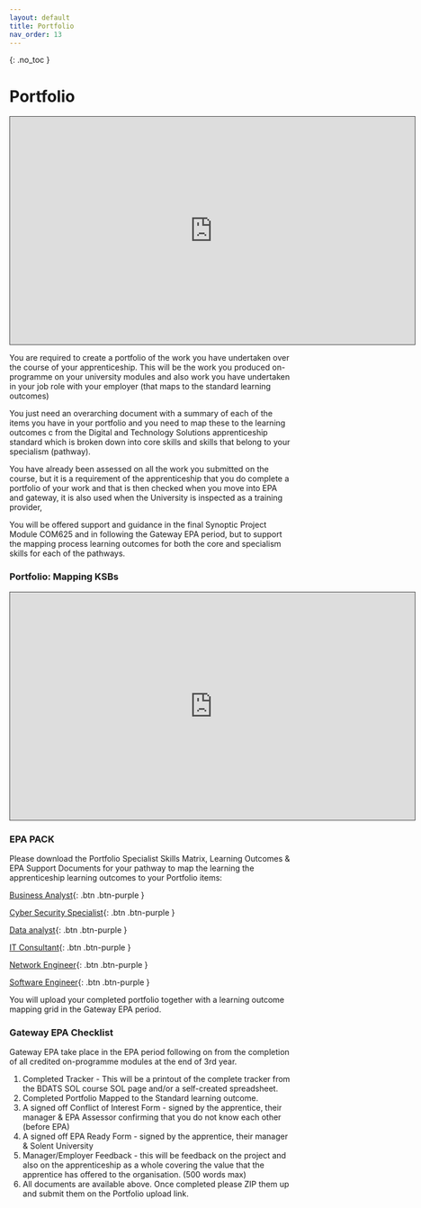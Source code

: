 ```yaml
---
layout: default
title: Portfolio
nav_order: 13
---
```


{: .no_toc }

# Portfolio

<iframe src="https://solent.cloud.panopto.eu/Panopto/Pages/Embed.aspx?id=286b4a1e-12e0-4e84-84c4-ae3e00f52d9f&amp;autoplay=false&amp;offerviewer=true&amp;showtitle=true&amp;showbrand=false&amp;captions=true&amp;interactivity=all" height="405" width="720" style="border: 1px solid #464646;" allowfullscreen="" allow="autoplay"></iframe>


You are required to create a portfolio of the work you have undertaken over the course of your apprenticeship. This will be the work you produced on-programme on your university modules and also work you have undertaken in your job role with your employer (that maps to the standard learning outcomes)

You just need an overarching document with a summary of each of the items you have in your portfolio and you need to map these to the learning outcomes c from the Digital and Technology Solutions apprenticeship standard which is broken down into core skills and skills that belong to your specialism (pathway).

You have already been assessed on all the work you submitted on the course, but it is a requirement of the apprenticeship that you do complete a portfolio of your work and that is then checked when you move into EPA and gateway, it is also used when the University is inspected as a training provider,

You will be offered support and guidance in the final Synoptic Project Module COM625 and in following the Gateway EPA period, but to support the mapping process learning outcomes for both the core and specialism skills for each of the pathways.

### Portfolio: Mapping KSBs

<iframe src="https://solent.cloud.panopto.eu/Panopto/Pages/Embed.aspx?id=5aec8018-58b8-49c7-868c-aeb700ccb796&autoplay=false&offerviewer=true&showtitle=true&showbrand=true&captions=true&interactivity=all" height="405" width="720" style="border: 1px solid #464646;" allowfullscreen allow="autoplay"></iframe>

### EPA PACK
Please download the Portfolio Specialist Skills Matrix, Learning Outcomes  & EPA Support Documents for your pathway to map the learning the apprenticeship learning outcomes to your Portfolio items:

[Business Analyst](https://github.com/martinsolent/solent_store/raw/main/docs/BDATS_EPA_PACKS/Business_Analyst.zip){: .btn .btn-purple } 

[Cyber Security Specialist](dhttps://github.com/martinsolent/solent_store/raw/main/docs/BDATS_EPA_PACKS/Cyber_Security_Specialist.zip){: .btn .btn-purple } 

[Data analyst](https://github.com/martinsolent/solent_store/raw/main/docs/BDATS_EPA_PACKS/Data_Analyst.zip){: .btn .btn-purple } 

[IT Consultant](https://github.com/martinsolent/solent_store/raw/main/docs/BDATS_EPA_PACKS/IT_Consultant.zip){: .btn .btn-purple }

[Network Engineer](https://github.com/martinsolent/solent_store/raw/main/docs/BDATS_EPA_PACKS/Network_Engineer.zip){: .btn .btn-purple } 

[Software Engineer](https://github.com/martinsolent/solent_store/raw/main/docs/BDATS_EPA_PACKS/Software_Engineer.zip){: .btn .btn-purple } 

You will upload your completed portfolio together with a learning outcome mapping grid in the Gateway EPA period.
### Gateway EPA Checklist

Gateway EPA take place in the EPA period following on from the completion of all credited on-programme modules at the end of 3rd year.


1. Completed Tracker - This will be a printout of the complete tracker from the BDATS SOL course SOL page and/or a self-created spreadsheet.
1. Completed Portfolio Mapped to the Standard learning outcome.
1. A signed off Conflict of Interest Form - signed by the apprentice, their manager & EPA Assessor confirming that you do not know each other (before EPA)
1. A signed off EPA Ready Form - signed by the apprentice, their manager & Solent University
1. Manager/Employer Feedback - this will be feedback on the project and also on the apprenticeship as a whole covering the value that the apprentice has offered to the organisation. (500 words max)
1. All documents are available above. Once completed please ZIP them up and submit them on the Portfolio upload link.
